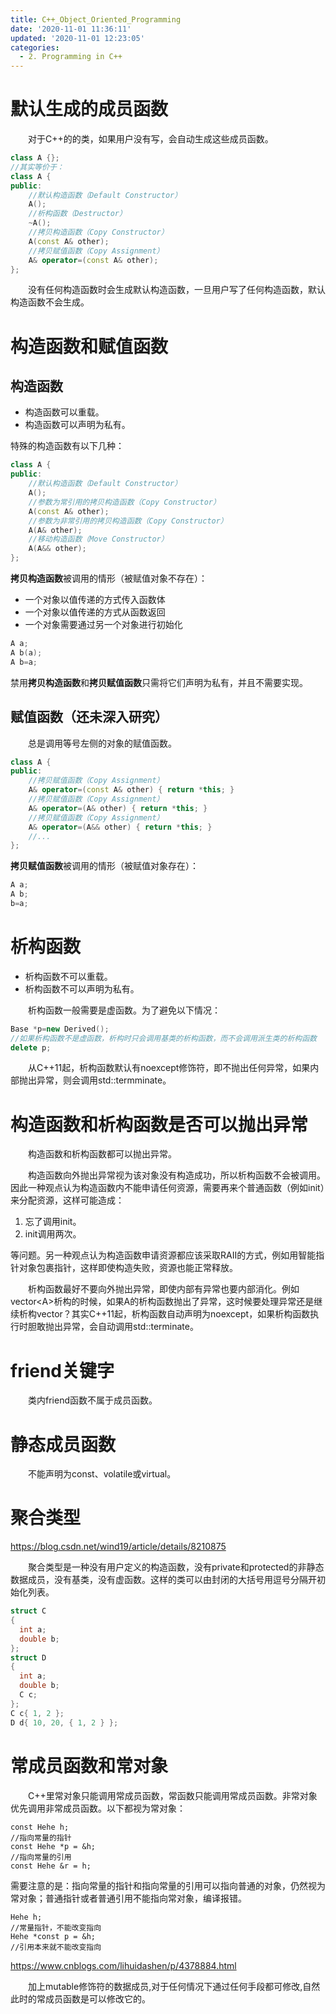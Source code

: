 ```yaml
---
title: C++_Object_Oriented_Programming
date: '2020-11-01 11:36:11'
updated: '2020-11-01 12:23:05'
categories:
  - 2. Programming in C++
---
```

# 默认生成的成员函数

　　对于C++的的类，如果用户没有写，会自动生成这些成员函数。

```C++
class A {};
//其实等价于：
class A {
public:
    //默认构造函数（Default Constructor）
    A();
    //析构函数（Destructor）
    ~A();
    //拷贝构造函数（Copy Constructor）
    A(const A& other);
    //拷贝赋值函数（Copy Assignment）
    A& operator=(const A& other);
};
```

　　没有任何构造函数时会生成默认构造函数，一旦用户写了任何构造函数，默认构造函数不会生成。

# 构造函数和赋值函数

## 构造函数

- 构造函数可以重载。
- 构造函数可以声明为私有。

特殊的构造函数有以下几种：

```cpp
class A {
public:
    //默认构造函数（Default Constructor）
    A();
    //参数为常引用的拷贝构造函数（Copy Constructor）
    A(const A& other);
    //参数为非常引用的拷贝构造函数（Copy Constructor）
    A(A& other);
    //移动构造函数（Move Constructor）
    A(A&& other);
};
```

**拷贝构造函数**被调用的情形（被赋值对象不存在）：

- 一个对象以值传递的方式传入函数体
- 一个对象以值传递的方式从函数返回
- 一个对象需要通过另一个对象进行初始化

```C++
A a;
A b(a);
A b=a;
```

禁用**拷贝构造函数**和**拷贝赋值函数**只需将它们声明为私有，并且不需要实现。

## 赋值函数（还未深入研究）

　　总是调用等号左侧的对象的赋值函数。

```cpp
class A {
public:
    //拷贝赋值函数（Copy Assignment）
    A& operator=(const A& other) { return *this; }
    //拷贝赋值函数（Copy Assignment）
    A& operator=(A& other) { return *this; }
    //拷贝赋值函数（Copy Assignment）
    A& operator=(A&& other) { return *this; }
    //...
};
```

**拷贝赋值函数**被调用的情形（被赋值对象存在）：

```C++
A a;
A b;
b=a;
```

# 析构函数

- 析构函数不可以重载。
- 析构函数不可以声明为私有。

　　析构函数一般需要是虚函数。为了避免以下情况：

```cpp
Base *p=new Derived();
//如果析构函数不是虚函数，析构时只会调用基类的析构函数，而不会调用派生类的析构函数
delete p;
```

　　从C++11起，析构函数默认有noexcept修饰符，即不抛出任何异常，如果内部抛出异常，则会调用std::termminate。

# 构造函数和析构函数是否可以抛出异常

　　构造函数和析构函数都可以抛出异常。

　　构造函数向外抛出异常视为该对象没有构造成功，所以析构函数不会被调用。因此一种观点认为构造函数内不能申请任何资源，需要再来个普通函数（例如init）来分配资源，这样可能造成：

1. 忘了调用init。
2. init调用两次。

等问题。另一种观点认为构造函数申请资源都应该采取RAII的方式，例如用智能指针对象包裹指针，这样即使构造失败，资源也能正常释放。

　　析构函数最好不要向外抛出异常，即使内部有异常也要内部消化。例如vector\<A\>析构的时候，如果A的析构函数抛出了异常，这时候要处理异常还是继续析构vector？其实C++11起，析构函数自动声明为noexcept，如果析构函数执行时胆敢抛出异常，会自动调用std::terminate。

# friend关键字

　　类内friend函数不属于成员函数。

# 静态成员函数

[](https://github.com/zfengzhen/Blog/blob/master/article/%E3%80%8A%E6%B7%B1%E5%85%A5%E6%8E%A2%E7%B4%A2C%2B%2B%E5%AF%B9%E8%B1%A1%E6%A8%A1%E5%9E%8B%E3%80%8B%E8%AF%BB%E4%B9%A6%E7%AC%94%E8%AE%B0.md)

　　不能声明为const、volatile或virtual。

# 聚合类型

<https://blog.csdn.net/wind19/article/details/8210875>

　　聚合类型是一种没有用户定义的构造函数，没有private和protected的非静态数据成员，没有基类，没有虚函数。这样的类可以由封闭的大括号用逗号分隔开初始化列表。

```cpp
struct C
{
  int a;
  double b;
};
struct D
{
  int a; 
  double b;
  C c;
};
C c{ 1, 2 };
D d{ 10, 20, { 1, 2 } };
```

# 常成员函数和常对象

　　C++里常对象只能调用常成员函数，常函数只能调用常成员函数。非常对象优先调用非常成员函数。以下都视为常对象：

```
const Hehe h;
//指向常量的指针
const Hehe *p = &h;
//指向常量的引用
const Hehe &r = h;
```

需要注意的是：指向常量的指针和指向常量的引用可以指向普通的对象，仍然视为常对象；普通指针或者普通引用不能指向常对象，编译报错。

```
Hehe h;
//常量指针，不能改变指向
Hehe *const p = &h;
//引用本来就不能改变指向
```

<https://www.cnblogs.com/lihuidashen/p/4378884.html>

　　加上mutable修饰符的数据成员,对于任何情况下通过任何手段都可修改,自然此时的常成员函数是可以修改它的。
